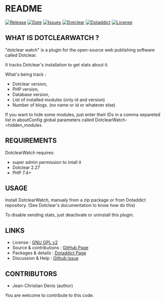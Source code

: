# README

[![Release](https://img.shields.io/github/v/release/JcDenis/DotclearWatch)](https://github.com/JcDenis/DotclearWatch/releases)
[![Date](https://img.shields.io/github/release-date/JcDenis/DotclearWatch)](https://github.com/JcDenis/DotclearWatch/releases)
[![Issues](https://img.shields.io/github/issues/JcDenis/DotclearWatch)](https://github.com/JcDenis/DotclearWatch/issues)
[![Dotclear](https://img.shields.io/badge/dotclear-v2.27-blue.svg)](https://fr.dotclear.org/download)
[![Dotaddict](https://img.shields.io/badge/dotaddict-official-green.svg)](https://plugins.dotaddict.org/dc2/details/DotclearWatch)
[![License](https://img.shields.io/github/license/JcDenis/DotclearWatch)](https://github.com/JcDenis/DotclearWatch/blob/master/LICENSE)

## WHAT IS DOTCLEARWATCH ?

"dotclear watch" is a plugin for the open-source 
web publishing software called Dotclear.

It tracks Dotclear's installation to get stats about it.

What's being track :
 * Dotclear version,
 * PHP version,
 * Database version,
 * List of installed modules (only id and version)
 * Number of blogs. (no name or id or whatever else)

If you want to hide some modules, just enter their IDs in a comma separeted list 
in aboutConfig global parameters called DotclearWatch->hidden_modules

## REQUIREMENTS

 DotclearWatch requires: 

 * super admin permission to intall it
 * Dotclear 2.27
 * PHP 7.4+

## USAGE

Install DotclearWatch, manualy from a zip package or from 
Dotaddict repository. (See Dotclear's documentation to know how do this)

To disable sending stats, just deactivate or uninstall this plugin.

## LINKS

 * License : [GNU GPL v2](https://www.gnu.org/licenses/old-licenses/lgpl-2.0.html)
 * Source & contributions : [GitHub Page](https://github.com/JcDenis/DotclearWatch)
 * Packages & details : [Dotaddict Page](https://plugins.dotaddict.org/dc2/details/DotclearWatch)
 * Discussion & Help : [Github issue](https://github.com/JcDenis/DotclearWatch/issues)

## CONTRIBUTORS

 * Jean-Christian Denis (author)

 You are welcome to contribute to this code.